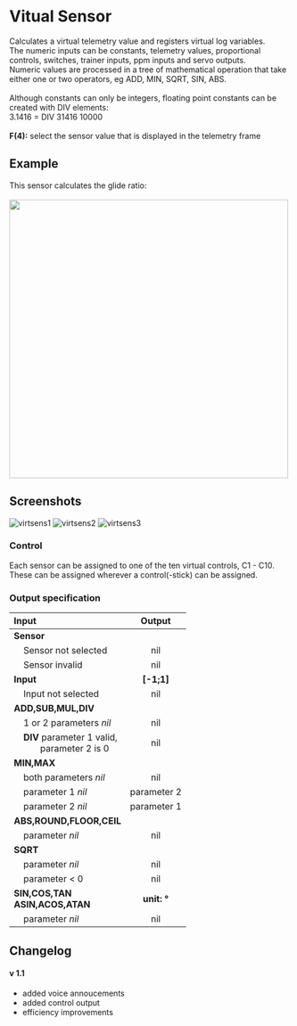 # Vitual Sensor
Calculates a virtual telemetry value and registers virtual log variables.\
The numeric inputs can be constants, telemetry values, proportional controls, switches, trainer inputs, ppm inputs and servo outputs.\
Numeric values are processed in a tree of mathematical operation that take either one or two operators, eg ADD, MIN, SQRT, SIN, ABS.\
\
Although constants can only be integers, floating point constants can be created with DIV elements:\
3.1416 = DIV 31416 10000\
\
**F(4):** select the sensor value that is displayed in the telemetry frame

## Example
This sensor calculates the glide ratio:\
\
<img src="https://user-images.githubusercontent.com/57962936/115624339-c70d6680-a2fa-11eb-9853-4edf9fe20384.png" width=500/>

## Screenshots
![virtsens1](https://user-images.githubusercontent.com/57962936/115939243-d24cc780-a49d-11eb-8d96-382a423f099a.png)
![virtsens2](https://user-images.githubusercontent.com/57962936/115939245-d2e55e00-a49d-11eb-8c6c-05a84021d94b.png)
![virtsens3](https://user-images.githubusercontent.com/57962936/115939247-d37df480-a49d-11eb-9186-716df63b23ee.png)

### Control
Each sensor can be assigned to one of the ten virtual controls, C1 - C10. These can be assigned wherever a control(-stick) can be assigned.


### Output specification
| Input | Output |
| :---- | :----: |
| **Sensor** ||
| &nbsp;&nbsp;&nbsp;&nbsp;Sensor not selected | nil |
| &nbsp;&nbsp;&nbsp;&nbsp;Sensor invalid | nil |
| **Input** | **[-1;1]** |
| &nbsp;&nbsp;&nbsp;&nbsp;Input not selected | nil |
| **ADD,SUB,MUL,DIV** ||
| &nbsp;&nbsp;&nbsp;&nbsp;1 or 2 parameters *nil* | nil |
| &nbsp;&nbsp;&nbsp;&nbsp;**DIV** parameter 1 valid,<br>&nbsp;&nbsp;&nbsp;&nbsp;&nbsp;&nbsp;&nbsp;&nbsp;&nbsp;&nbsp;&nbsp;parameter 2 is 0 | nil |
| **MIN,MAX** ||
| &nbsp;&nbsp;&nbsp;&nbsp;both parameters *nil* | nil |
| &nbsp;&nbsp;&nbsp;&nbsp;parameter 1 *nil* | parameter 2 |
| &nbsp;&nbsp;&nbsp;&nbsp;parameter 2 *nil* | parameter 1 |
| **ABS,ROUND,FLOOR,CEIL**||
| &nbsp;&nbsp;&nbsp;&nbsp;parameter *nil* | nil |
| **SQRT** ||
| &nbsp;&nbsp;&nbsp;&nbsp;parameter *nil* | nil |
| &nbsp;&nbsp;&nbsp;&nbsp;parameter < 0 | nil |
| **SIN,COS,TAN<br>ASIN,ACOS,ATAN** | **unit: °** |
| &nbsp;&nbsp;&nbsp;&nbsp;parameter *nil* | nil |

## Changelog
#### v 1.1
- added voice annoucements
- added control output
- efficiency improvements
